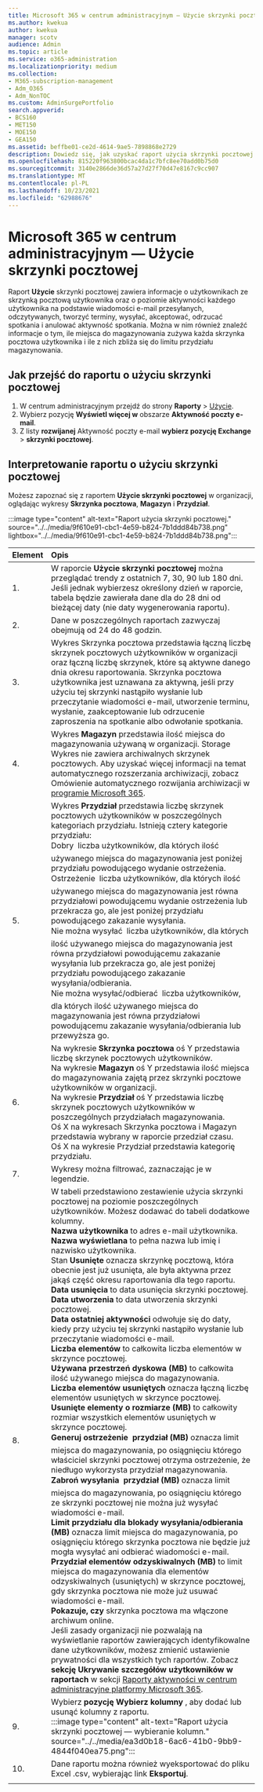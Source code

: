 ```yaml
---
title: Microsoft 365 w centrum administracyjnym — Użycie skrzynki pocztowej
ms.author: kwekua
author: kwekua
manager: scotv
audience: Admin
ms.topic: article
ms.service: o365-administration
ms.localizationpriority: medium
ms.collection:
- M365-subscription-management
- Adm_O365
- Adm_NonTOC
ms.custom: AdminSurgePortfolio
search.appverid:
- BCS160
- MET150
- MOE150
- GEA150
ms.assetid: beffbe01-ce2d-4614-9ae5-7898868e2729
description: Dowiedz się, jak uzyskać raport użycia skrzynki pocztowej o działaniach użytkowników ze skrzynką pocztową użytkownika.
ms.openlocfilehash: 815220f963800bcac4da1c7bfc8ee70add0b75d0
ms.sourcegitcommit: 3140e2866de36d57a27d27f70d47e8167c9cc907
ms.translationtype: MT
ms.contentlocale: pl-PL
ms.lasthandoff: 10/23/2021
ms.locfileid: "62988676"
---
```

# <a name="microsoft-365-reports-in-the-admin-center---mailbox-usage"></a>Microsoft 365 w centrum administracyjnym — Użycie skrzynki pocztowej

Raport **Użycie** skrzynki pocztowej zawiera informacje o użytkownikach ze skrzynką pocztową użytkownika oraz o poziomie aktywności każdego użytkownika na podstawie wiadomości e-mail przesyłanych, odczytywanych, tworzyć terminy, wysyłać, akceptować, odrzucać spotkania i anulować aktywność spotkania. Można w nim również znaleźć informacje o tym, ile miejsca do magazynowania zużywa każda skrzynka pocztowa użytkownika i ile z nich zbliża się do limitu przydziału magazynowania. 
 
## <a name="how-to-get-to-the-mailbox-usage-report"></a>Jak przejść do raportu o użyciu skrzynki pocztowej

1. W centrum administracyjnym przejdź do strony **Raporty** \> <a href="https://go.microsoft.com/fwlink/p/?linkid=2074756" target="_blank">Użycie</a>.
2. Wybierz pozycję **Wyświetl więcej w** obszarze **Aktywność poczty e-mail**. 
3. Z listy **rozwijanej** Aktywność poczty e-mail **wybierz pozycję Exchange** \> **skrzynki pocztowej**.

## <a name="interpret-the-mailbox-usage-report"></a>Interpretowanie raportu o użyciu skrzynki pocztowej

Możesz zapoznać się z raportem **Użycie skrzynki pocztowej** w organizacji, oglądając wykresy **Skrzynka pocztowa**, **Magazyn** i **Przydział**.
  
:::image type="content" alt-text="Raport użycia skrzynki pocztowej." source="../../media/9f610e91-cbc1-4e59-b824-7b1ddd84b738.png" lightbox="../../media/9f610e91-cbc1-4e59-b824-7b1ddd84b738.png":::

|Element|Opis|
|:-----|:-----|
|1.  |W raporcie **Użycie skrzynki pocztowej** można przeglądać trendy z ostatnich 7, 30, 90 lub 180 dni. Jeśli jednak wybierzesz określony dzień w raporcie, tabela będzie zawierała dane dla do 28 dni od bieżącej daty (nie daty wygenerowania raportu). |
|2.  |Dane w poszczególnych raportach zazwyczaj obejmują od 24 do 48 godzin. |
|3.  |Wykres Skrzynka pocztowa przedstawia łączną liczbę skrzynek pocztowych użytkowników w organizacji oraz łączną liczbę skrzynek, które są aktywne danego dnia okresu raportowania. Skrzynka pocztowa użytkownika jest uznawana za aktywną, jeśli przy użyciu tej skrzynki nastąpiło wysłanie lub przeczytanie wiadomości e-mail, utworzenie terminu, wysłanie, zaakceptowanie lub odrzucenie zaproszenia na spotkanie albo odwołanie spotkania. |
|4.  |Wykres **Magazyn** przedstawia ilość miejsca do magazynowania używaną w organizacji. Storage Wykres nie zawiera archiwalnych skrzynek pocztowych. Aby uzyskać więcej informacji na temat automatycznego rozszerzania archiwizacji, zobacz Omówienie automatycznego rozwijania archiwizacji w [programie Microsoft 365](../../compliance/autoexpanding-archiving.md). |
|5.  | Wykres **Przydział** przedstawia liczbę skrzynek pocztowych użytkowników w poszczególnych kategoriach przydziału. Istnieją cztery kategorie przydziału:  <br/>  Dobry  liczba użytkowników, dla których ilość używanego miejsca do magazynowania jest poniżej przydziału powodującego wydanie ostrzeżenia.  <br/>  Ostrzeżenie  liczba użytkowników, dla których ilość używanego miejsca do magazynowania jest równa przydziałowi powodującemu wydanie ostrzeżenia lub przekracza go, ale jest poniżej przydziału powodującego zakazanie wysyłania.  <br/>  Nie można wysyłać  liczba użytkowników, dla których ilość używanego miejsca do magazynowania jest równa przydziałowi powodującemu zakazanie wysyłania lub przekracza go, ale jest poniżej przydziału powodującego zakazanie wysyłania/odbierania.  <br/>  Nie można wysyłać/odbierać  liczba użytkowników, dla których ilość używanego miejsca do magazynowania jest równa przydziałowi powodującemu zakazanie wysyłania/odbierania lub przewyższa go. |
|6.  | Na wykresie **Skrzynka pocztowa** oś Y przedstawia liczbę skrzynek pocztowych użytkowników.  <br/>  Na wykresie **Magazyn** oś Y przedstawia ilość miejsca do magazynowania zajętą przez skrzynki pocztowe użytkowników w organizacji.  <br/>  Na wykresie **Przydział** oś Y przedstawia liczbę skrzynek pocztowych użytkowników w poszczególnych przydziałach magazynowania.  <br/>  Oś X na wykresach Skrzynka pocztowa i Magazyn przedstawia wybrany w raporcie przedział czasu.  <br/>  Oś X na wykresie Przydział przedstawia kategorię przydziału. |
|7.  |Wykresy można filtrować, zaznaczając je w legendzie. |
|8.  | W tabeli przedstawiono zestawienie użycia skrzynki pocztowej na poziomie poszczególnych użytkowników. Możesz dodawać do tabeli dodatkowe kolumny.  <br/> **Nazwa użytkownika** to adres e-mail użytkownika.  <br/> **Nazwa wyświetlana** to pełna nazwa lub imię i nazwisko użytkownika.  <br/> Stan **Usunięte** oznacza skrzynkę pocztową, która obecnie jest już usunięta, ale była aktywna przez jakąś część okresu raportowania dla tego raportu.  <br/> **Data usunięcia** to data usunięcia skrzynki pocztowej.  <br/> **Data utworzenia** to data utworzenia skrzynki pocztowej.  <br/> **Data ostatniej aktywności** odwołuje się do daty, kiedy przy użyciu tej skrzynki nastąpiło wysłanie lub przeczytanie wiadomości e-mail.  <br/> **Liczba elementów** to całkowita liczba elementów w skrzynce pocztowej.  <br/> **Używana przestrzeń dyskowa (MB)** to całkowita ilość używanego miejsca do magazynowania.  <br/> **Liczba elementów usuniętych** oznacza łączną liczbę elementów usuniętych w skrzynce pocztowej. <br/> **Usunięte elementy o rozmiarze (MB)** to całkowity rozmiar wszystkich elementów usuniętych w skrzynce pocztowej. <br/> **Generuj ostrzeżenie  przydział (MB)** oznacza limit miejsca do magazynowania, po osiągnięciu którego właściciel skrzynki pocztowej otrzyma ostrzeżenie, że niedługo wykorzysta przydział magazynowania.  <br/> **Zabroń wysyłania  przydział (MB)** oznacza limit miejsca do magazynowania, po osiągnięciu którego ze skrzynki pocztowej nie można już wysyłać wiadomości e-mail.  <br/> **Limit przydziału dla blokady wysyłania/odbierania (MB)** oznacza limit miejsca do magazynowania, po osiągnięciu którego skrzynka pocztowa nie będzie już mogła wysyłać ani odbierać wiadomości e-mail.  <br/> **Przydział elementów odzyskiwalnych (MB)** to limit miejsca do magazynowania dla elementów odzyskiwalnych (usuniętych) w skrzynce pocztowej, gdy skrzynka pocztowa nie może już usuwać wiadomości e-mail.  <br/> **Pokazuje, czy** skrzynka pocztowa ma włączone archiwum online.  <br/>  Jeśli zasady organizacji nie pozwalają na wyświetlanie raportów zawierających identyfikowalne dane użytkowników, możesz zmienić ustawienie prywatności dla wszystkich tych raportów. Zobacz **sekcję Ukrywanie szczegółów użytkowników w raportach** w sekcji [Raporty aktywności w centrum administracyjne platformy Microsoft 365](activity-reports.md). |
|9.  |Wybierz **pozycję Wybierz kolumny** , aby dodać lub usunąć kolumny z raportu.  <br/> :::image type="content" alt-text="Raport użycia skrzynki pocztowej — wybieranie kolumn." source="../../media/ea3d0b18-6ac6-41b0-9bb9-4844f040ea75.png":::|
|10. |Dane raportu można również wyeksportować do pliku Excel .csv, wybierając link **Eksportuj**. |
|||
